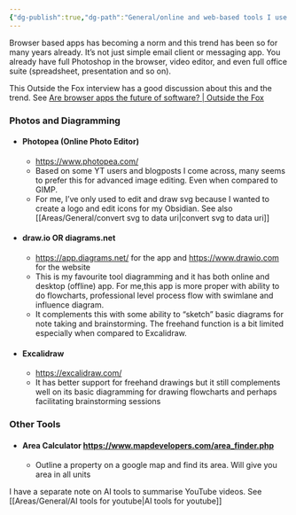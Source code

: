 ```yaml
---
{"dg-publish":true,"dg-path":"General/online and web-based tools I use.md","permalink":"/general/online-and-web-based-tools-i-use/","created":"2024-01-01","updated":"2025-08-31"}
---
```


Browser based apps has becoming a norm and this trend has been so for many years already. It’s not just simple email client or messaging app. You already have full Photoshop in the browser, video editor, and even full office suite (spreadsheet, presentation and so on).

This Outside the Fox interview has a good discussion about this and the trend. See [Are browser apps the future of software? | Outside the Fox](https://www.youtube.com/watch?v=jzxVlaIM8mQ)

### Photos and Diagramming
- #### Photopea (Online Photo Editor)
	- https://www.photopea.com/
	- Based on some YT users and blogposts I come across, many seems to prefer this for advanced image editing. Even when compared to GIMP.
	- For me, I’ve only used to edit and draw svg because I wanted to create a logo and edit icons for my Obsidian. See also [[Areas/General/convert svg to data uri\|convert svg to data uri]]
- #### draw.io OR diagrams.net
	- https://app.diagrams.net/ for the app and https://www.drawio.com for the website
	- This is my favourite tool diagramming and it has both online and desktop (offline) app. For me,this app is more proper with ability to do flowcharts, professional level process flow with swimlane and influence diagram.
	- It complements this with some ability to “sketch” basic diagrams for note taking and brainstorming. The freehand function is a bit limited especially when compared to Excalidraw.
- #### Excalidraw
	- https://excalidraw.com/
	- It has better support for freehand drawings but it still complements well on its basic diagramming for drawing flowcharts and perhaps facilitating brainstorming sessions

### Other Tools
- #### Area Calculator https://www.mapdevelopers.com/area_finder.php
	- Outline a property on a google map and find its area. Will give you area in all units

I have a separate note on AI tools to summarise YouTube videos. See [[Areas/General/AI tools for youtube\|AI tools for youtube]]